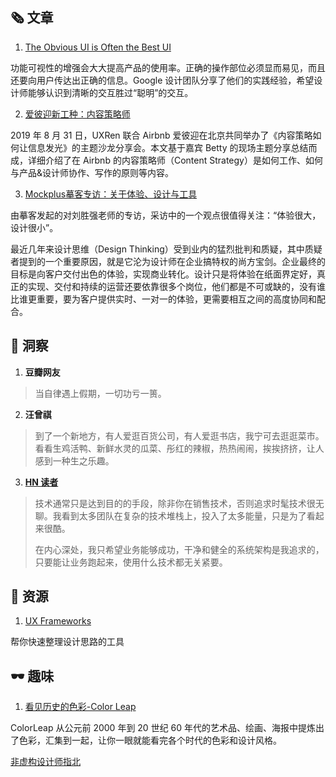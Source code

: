 ##  🗞 文章

1. [The Obvious UI is Often the Best UI](https://medium.com/google-design/the-obvious-ui-is-often-the-best-ui-7a25597d79fd)

功能可视性的增强会大大提高产品的使用率。正确的操作部位必须显而易见，而且还要向用户传达出正确的信息。Google 设计团队分享了他们的实践经验，希望设计师能够认识到清晰的交互胜过“聪明”的交互。

2. [爱彼迎新工种：内容策略师](https://mp.weixin.qq.com/s/Nit8RhFlivfOYL31Ho-GNg)

2019 年 8 月 31 日，UXRen 联合 Airbnb 爱彼迎在北京共同举办了《内容策略如何让信息发光》的主题沙龙分享会。本文基于嘉宾 Betty 的现场主题分享总结而成，详细介绍了在 Airbnb 的内容策略师（Content Strategy）是如何工作、如何与产品&设计师协作、写作的原则等内容。

3. [Mockplus摹客专访：关于体验、设计与工具](https://zhuanlan.zhihu.com/p/85760582)

由摹客发起的对刘胜强老师的专访，采访中的一个观点很值得关注：“体验很大，设计很小”。

最近几年来设计思维（Design Thinking）受到业内的猛烈批判和质疑，其中质疑者提到的一个重要原因，就是它沦为设计师在企业搞特权的尚方宝剑。企业最终的目标是向客户交付出色的体验，实现商业转化。设计只是将体验在纸面界定好，真正的实现、交付和持续的运营还要依靠很多个岗位，他们都是不可或缺的，没有谁比谁更重要，要为客户提供实时、一对一的体验，更需要相互之间的高度协同和配合。

## 💬 洞察

1. **豆瓣网友**

> 当自律遇上假期，一切功亏一篑。

2. **汪曾祺**

> 到了一个新地方，有人爱逛百货公司，有人爱逛书店，我宁可去逛逛菜市。看看生鸡活鸭、新鲜水灵的瓜菜、彤红的辣椒，热热闹闹，挨挨挤挤，让人感到一种生之乐趣。

3. **[HN 读者](https://news.ycombinator.com/item?id=20990939)**

> 技术通常只是达到目的的手段，除非你在销售技术，否则追求时髦技术很无聊。我看到太多团队在复杂的技术堆栈上，投入了太多能量，只是为了看起来很酷。
>
> 在内心深处，我只希望业务能够成功，干净和健全的系统架构是我追求的，只要能让业务跑起来，使用什么技术都无关紧要。

## 💎 资源

1. [UX Frameworks](https://www.uxframeworks.design/)

帮你快速整理设计思路的工具

## 🕶 趣味

1. [看见历史的色彩-Color Leap](https://colorleap.app/dates)

ColorLeap 从公元前 2000 年到 20 世纪 60 年代的艺术品、绘画、海报中提炼出了色彩，汇集到一起，让你一眼就能看完各个时代的色彩和设计风格。

[非虚构设计师指北](https://www.yuque.com/lynnete/design)